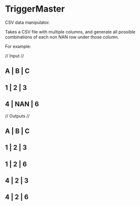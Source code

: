 # TriggerMaster
CSV data manipulator. 

Takes a CSV file with multiple columns, and generate all possible combinations of each non NAN row under those column.

For example:

// Input //

A  |  B  |  C
-------------
1  |  2  |  3
-------------
4  | NAN |  6
-------------
// Outputs //

A  |  B  |  C
-------------
1  |  2  |  3
-------------
1  |  2  |  6
-------------
4  |  2  |  3
-------------
4  |  2  |  6
-------------